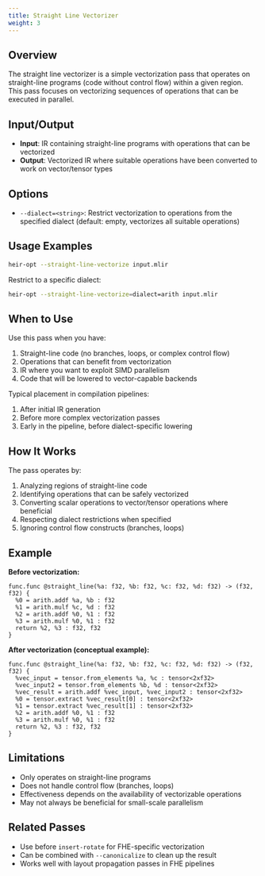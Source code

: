 ```yaml
---
title: Straight Line Vectorizer
weight: 3
---
```


## Overview

The straight line vectorizer is a simple vectorization pass that operates on
straight-line programs (code without control flow) within a given region. This
pass focuses on vectorizing sequences of operations that can be executed in
parallel.

## Input/Output

- **Input**: IR containing straight-line programs with operations that can be
  vectorized
- **Output**: Vectorized IR where suitable operations have been converted to
  work on vector/tensor types

## Options

- `--dialect=<string>`: Restrict vectorization to operations from the specified
  dialect (default: empty, vectorizes all suitable operations)

## Usage Examples

```bash
heir-opt --straight-line-vectorize input.mlir
```

Restrict to a specific dialect:

```bash
heir-opt --straight-line-vectorize=dialect=arith input.mlir
```

## When to Use

Use this pass when you have:

1. Straight-line code (no branches, loops, or complex control flow)
1. Operations that can benefit from vectorization
1. IR where you want to exploit SIMD parallelism
1. Code that will be lowered to vector-capable backends

Typical placement in compilation pipelines:

1. After initial IR generation
1. Before more complex vectorization passes
1. Early in the pipeline, before dialect-specific lowering

## How It Works

The pass operates by:

1. Analyzing regions of straight-line code
1. Identifying operations that can be safely vectorized
1. Converting scalar operations to vector/tensor operations where beneficial
1. Respecting dialect restrictions when specified
1. Ignoring control flow constructs (branches, loops)

## Example

**Before vectorization:**

```mlir
func.func @straight_line(%a: f32, %b: f32, %c: f32, %d: f32) -> (f32, f32) {
  %0 = arith.addf %a, %b : f32
  %1 = arith.mulf %c, %d : f32
  %2 = arith.addf %0, %1 : f32
  %3 = arith.mulf %0, %1 : f32
  return %2, %3 : f32, f32
}
```

**After vectorization (conceptual example):**

```mlir
func.func @straight_line(%a: f32, %b: f32, %c: f32, %d: f32) -> (f32, f32) {
  %vec_input = tensor.from_elements %a, %c : tensor<2xf32>
  %vec_input2 = tensor.from_elements %b, %d : tensor<2xf32>
  %vec_result = arith.addf %vec_input, %vec_input2 : tensor<2xf32>
  %0 = tensor.extract %vec_result[0] : tensor<2xf32>
  %1 = tensor.extract %vec_result[1] : tensor<2xf32>
  %2 = arith.addf %0, %1 : f32
  %3 = arith.mulf %0, %1 : f32
  return %2, %3 : f32, f32
}
```

## Limitations

- Only operates on straight-line programs
- Does not handle control flow (branches, loops)
- Effectiveness depends on the availability of vectorizable operations
- May not always be beneficial for small-scale parallelism

## Related Passes

- Use before `insert-rotate` for FHE-specific vectorization
- Can be combined with `--canonicalize` to clean up the result
- Works well with layout propagation passes in FHE pipelines
